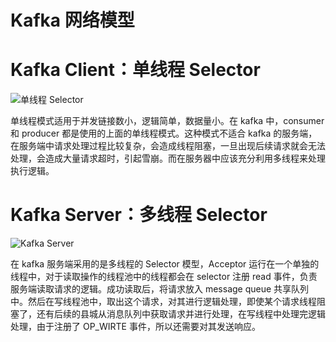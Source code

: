 # Kafka 网络模型

# Kafka Client：单线程 Selector

![单线程 Selector](https://pic.imgdb.cn/item/6077b06b8322e6675c188f53.png)

单线程模式适用于并发链接数小，逻辑简单，数据量小。在 kafka 中，consumer 和 producer 都是使用的上面的单线程模式。这种模式不适合 kafka 的服务端，在服务端中请求处理过程比较复杂，会造成线程阻塞，一旦出现后续请求就会无法处理，会造成大量请求超时，引起雪崩。而在服务器中应该充分利用多线程来处理执行逻辑。

# Kafka Server：多线程 Selector

![Kafka Server](https://pic.imgdb.cn/item/6077dc738322e6675c6e637c.png)

在 kafka 服务端采用的是多线程的 Selector 模型，Acceptor 运行在一个单独的线程中，对于读取操作的线程池中的线程都会在 selector 注册 read 事件，负责服务端读取请求的逻辑。成功读取后，将请求放入 message queue 共享队列中。然后在写线程池中，取出这个请求，对其进行逻辑处理，即使某个请求线程阻塞了，还有后续的县城从消息队列中获取请求并进行处理，在写线程中处理完逻辑处理，由于注册了 OP_WIRTE 事件，所以还需要对其发送响应。
